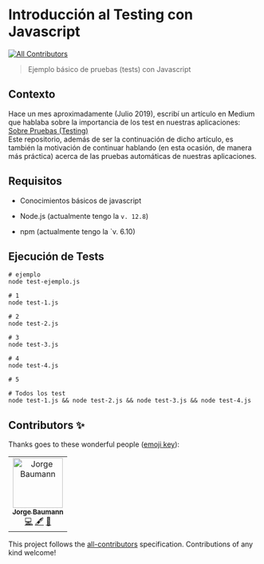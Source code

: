 # Introducción al Testing con Javascript
[![All Contributors](https://img.shields.io/badge/all_contributors-1-orange.svg?style=flat-square)](#contributors)

> Ejemplo básico de pruebas (tests) con Javascript

## Contexto
Hace un mes aproximadamente (Julio 2019), escribí un artículo en Medium que hablaba sobre la importancia de los test en nuestras aplicaciones: [Sobre Pruebas (Testing)](https://medium.com/@baumannsito/about-testing-304fac4034c3)  
Este repositorio, además de ser la continuación de dicho artículo, es también la motivación de continuar hablando (en esta ocasión, de manera más práctica) acerca de las pruebas automáticas de nuestras aplicaciones. 

## Requisitos
- Conocimientos básicos de javascript 


- Node.js (actualmente tengo la `v. 12.8`)
- npm (actualmente tengo la `v. 6.10)

## Ejecución de Tests
```
# ejemplo
node test-ejemplo.js

# 1
node test-1.js 

# 2
node test-2.js

# 3
node test-3.js

# 4
node test-4.js

# 5

```

```
# Todos los test
node test-1.js && node test-2.js && node test-3.js && node test-4.js
```
## Contributors ✨

Thanks goes to these wonderful people ([emoji key](https://allcontributors.org/docs/en/emoji-key)):

<!-- ALL-CONTRIBUTORS-LIST:START - Do not remove or modify this section -->
<!-- prettier-ignore -->
<table>
  <tr>
    <td align="center"><a href="https://twitter.com/baumannzone"><img src="https://avatars0.githubusercontent.com/u/5422102?v=4" width="100px;" alt="Jorge Baumann"/><br /><sub><b>Jorge Baumann</b></sub></a><br /><a href="https://github.com/baumannzone/javascript-testing/commits?author=baumannzone" title="Code">💻</a> <a href="#content-baumannzone" title="Content">🖋</a> <a href="https://github.com/baumannzone/javascript-testing/commits?author=baumannzone" title="Documentation">📖</a></td>
  </tr>
</table>

<!-- ALL-CONTRIBUTORS-LIST:END -->

This project follows the [all-contributors](https://github.com/all-contributors/all-contributors) specification. Contributions of any kind welcome!